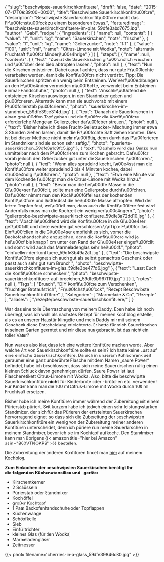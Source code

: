 {
    "slug": "beschwipste-sauerkirschkonfituere",
    "draft": false,
    "date": "2015-07-17T06:39:00+00:00",
    "title": "Beschwipste Sauerkirschkonfit\u00fcre",
    "description": "Beschwipste Sauerkirschkonfit\u00fcre macht das Fr\u00fchst\u00fcck  zu einem besonderen Etwas.",
    "featuredImage": "beschwipste-sauerkirschkonfituere-im-glas_59dfe3abd7675.jpg",
    "author": "Gabi",
    "recipe": {
        "ingredients": [
            {
                "name": null,
                "contents": [
                    {
                        "value": "1",
                        "unit": "kg",
                        "name": "Sauerkirschen",
                        "note": "frische"
                    },
                    {
                        "value": "1",
                        "unit": "kg",
                        "name": "Gelierzucker",
                        "note": "1:1"
                    },
                    {
                        "value": "100",
                        "unit": "ml",
                        "name": "Citrus-Limone mit Wodka",
                        "note": "alternativ Fruchtsaft f\u00fcr Minderj\u00e4hrige"
                    }
                ]
            }
        ],
        "steps": [
            {
                "name": null,
                "contents": [
                    {
                        "text": "Zuerst die Sauerkirschen gr\u00fcndlich waschen und \u00fcber dem Sieb abtropfen lassen.",
                        "photo": null
                    },
                    {
                        "text": "Nun die Kirschen entsteinen. Dabei darauf achten, dass nur gute Fr\u00fcchte verarbeitet werden, damit die Konfit\u00fcre nicht verdirbt. Tipp: Die Sauerkirschen spritzen ein wenig beim Entsteinen. Wer Verf\u00e4rbungen an den H\u00e4nden vermeiden m\u00f6chte, verwendet beim Entsteinen  Einmal-Handschuhe.",
                        "photo": null
                    },
                    {
                        "text": "Anschlie\u00dfend die entsteinten Kirschen auswiegen, in den Standmixer geben und p\u00fcrieren. Alternativ kann man sie auch vorab mit einem P\u00fcrierstab p\u00fcrieren.",
                        "photo": "sauerkirschen-im-standmixer_59dfe39ce314d.jpg"
                    },
                    {
                        "text": "Danach die Sauerkirschen in einen gro\u00dfen Topf geben und die f\u00fcr die Konfit\u00fcre erforderliche Menge an Gelierzucker dar\u00fcber streuen.",
                        "photo": null
                    },
                    {
                        "text": "Bisher habe ich diese Frucht-Gelierzucker- Mischung immer etwa 3 Stunden ziehen lassen, damit die Fr\u00fcchte Saft ziehen konnten. Dies ist bei dieser Methode nicht mehr n\u00f6tig, denn durch das P\u00fcrieren im Standmixer sind sie schon sehr saftig.",
                        "photo": "puerierte-sauerkirschen_59dfe3a1c9fc5.jpg"
                    },
                    {
                        "text": "Deshalb wird das Ganze nun unmittelbar nach dem P\u00fcrieren zum Kochen gebracht. Daf\u00fcr vorab jedoch den Gelierzucker gut unter die Sauerkirschen r\u00fchren.",
                        "photo": null
                    },
                    {
                        "text": "Wenn  alles sprudelnd kocht, l\u00e4sst man die Konfit\u00fcre weiter sprudelnd 3 bis 4 Minuten kochen, dabei st\u00e4ndig r\u00fchren.",
                        "photo": null
                    },
                    {
                        "text": "Etwa eine Minute vor dem Kochende f\u00fcgt man die Citrus-Limone mit Wodka hinzu.",
                        "photo": null
                    },
                    {
                        "text": "Bevor man die hei\u00dfe Masse in die Gl\u00e4ser f\u00fcllt, sollte man eine Gelierprobe durchf\u00fchren. Daf\u00fcr nimmt man den Kochl\u00f6ffel aus der kochenden Konfit\u00fcre und l\u00e4sst die hei\u00dfe Masse abtropfen. Wird der letzte Tropfen fest, wei\u00df man, dass auch die Konfit\u00fcre fest wird. Andernfalls muss man die Kochzeit ein wenig verl\u00e4ngern.",
                        "photo": "gelierprobe-beschwipste-sauerkirschkonfituere_59dfe3a72dd10.jpg"
                    },
                    {
                        "text": "Abschlie\u00dfend wird die Konfit\u00fcre in die Gl\u00e4ser gef\u00fcllt und diese werden gut verschlossen.\r\nTipp: F\u00fcr das Einf\u00fcllen in die Gl\u00e4ser empfiehlt es sich, vorher die Backofenhandschuhe anzuziehen, denn die Konfit\u00fcre wird ja hei\u00df bis knapp 1 cm unter den Rand der Gl\u00e4ser eingef\u00fcllt und somit wird auch das Marmeladenglas sehr hei\u00df.",
                        "photo": "einfuellen-der-konfituere_59dfe3b49a2a1.jpg"
                    },
                    {
                        "text": "Die beschwipste Konfit\u00fcre eignet sich auch gut als selbst gemachtes Geschenk oder passt auch sehr gut zum Brunch.",
                        "photo": "beschwipste-sauerkirschkonfituere-im-glas_59dfe3be477d6.jpg"
                    },
                    {
                        "text": "Lasst Euch die Konfit\u00fcre schmecken!",
                        "photo": "beschwipste-sauerkirschkonfituere-auf-broetchen_59dfe3b967f19.jpg"
                    }
                ]
            }
        ],
        "notes": null
    },
    "Tags": [
        "Brunch",
        "DIY Konfit\u00fcre zum Verschenken",
        "fruchtiger Brotaufstrich",
        "Fr\u00fchst\u00fcck",
        "Rezept Beschwipste Sauerkirschkonfit\u00fcre"
    ],
    "Kategorien": [
        "Marmelade &amp; Co",
        "Rezepte"
    ],
    "aliases": [
        "\/rezepte\/beschwipste-sauerkirschkonfituere\/"
    ]
}

War das eine tolle Überraschung von meinem Daddy. Eben habe ich noch überlegt, was ich wohl als nächstes Rezept für meinen Kochblog erstelle, als es an unserer Haustür klingelte und mein Daddy mir mit seinem Geschenk diese Entscheidung erleichterte. Er hatte für mich Sauerkirschen in seinem Garten geerntet und mir diese nun gebracht. Ist das nicht ein toller Vater?

Nun war es also klar, dass ich eine weitere Konfitüre machen werde. Aber welche Art von Sauerkirschkonfitüre sollte es sein? Ich hatte keine Lust auf eine einfache Sauerkirschkonfitüre. Da sich in unserem Kühlschrank seit geraumer eine ganz unberührte Flasche mit dem Namen &#8222;saure Power&#8220; befindet, habe ich beschlossen, dass sich meine Sauerkirschen ruhig einen kleinen Schluck davon genehmigen dürfen. Saure Power ist laut Flaschenetikett Citrus-Limone mit Wodka. Also, bitte die beschwipste Sauerkirschkonfitüre **nicht** für Kinderbrote oder -brötchen etc. verwenden! Für Kinder kann man die 100 ml Citrus-Limone mit Wodka durch 100 ml Fruchtsaft ersetzen.

Bisher habe ich meine Konfitüren immer während der Zubereitung mit einem Pürierstab püriert. Seit kurzem habe ich jedoch einen sehr leistungsstarken Standmixer, der sich für das Pürieren der entsteinten Sauerkirschen hervorragend eignet, so dass sich die Zubereitung der beschwipsten Sauerkirschkonfitüre ein wenig von der Zubereitung meiner anderen Konfitüren unterscheidet, denn ich püriere nun meine Sauerkirschen in meinem Standmixer, bevor ich sie im Kochtopf aufkoche. Den Standmixer kann man übrigens {{< amazon title="hier bei Amazon" asin="B00VTNOKPS" >}} bestellen.

Die Zubereitung der anderen Konfitüren findet man [hier][1] auf meinem Kochblog.

**Zum Einkochen der beschwipsten Sauerkirschen benötigt Ihr die folgenden Küchenutensilien und -geräte:**

 * Kirschentkerner
 * 2 Schüsseln
 * Pürierstab oder Standmixer
 * Kochlöffel
 * großer Kochtopf
 * 1 Paar Backofenhandschuhe oder Topflappen
 * Küchenwaage
 * Schöpfkelle
 * Sieb
 * Einfülltrichter
 * kleines Glas (für den Wodka)
 * Marmeladengläser
 * Zeitmesser

{{< photo filename="cherries-in-a-glass_59dfe39846d80.jpg" >}}

 [1]: https://kochfokus.de/rezepte/marmelade-rezepte/